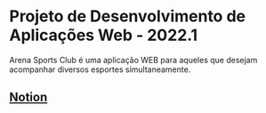 # Projeto de Desenvolvimento de Aplicações Web - 2022.1

Arena Sports Club é uma aplicação WEB para aqueles que desejam acompanhar diversos esportes simultaneamente.

## [Notion](https://mini-earl-2a4.notion.site/Arena-Sports-Club-a3b396bb8fc346d38674615e2ac0fee1)
